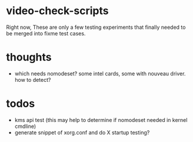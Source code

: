 video-check-scripts
===
Right now, These are only a few testing experiments that finally
needed to be merged into fixme test cases.


thoughts
===
- which needs nomodeset? some intel cards, some with nouveau driver.
how to detect?


todos
===
- kms api test (this may help to determine if nomodeset needed in kernel cmdline)
- generate snippet of xorg.conf and do X startup testing?
